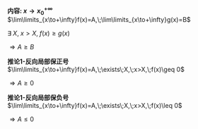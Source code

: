 **内容: $x\to x_0^{+\infty}$**
$\lim\limits_{x\to+\infty}f(x)=A,\;\lim\limits_{x\to+\infty}g(x)=B$

$\exists\;X,\;x>X,\;f(x)\geq g(x)$

$\Rightarrow A\geq B$

**推论1-反向局部保正号**
$\lim\limits_{x\to+\infty}f(x)=A,\;\exists\;X,\;x>X,\;f(x)\geq 0$

$\Rightarrow A\geq 0$

**推论1-反向局部保负号**
$\lim\limits_{x\to+\infty}f(x)=A,\;\exists\;X,\;x>X,\;f(x)\leq 0$

$\Rightarrow A\leq 0$
